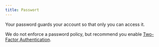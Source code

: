 ```yaml
---
title: Passwort
---
```


Your password guards your account so that only you can access it.

We do not enforce a password policy, but recommend you enable [Two-Factor Authentication](/docs/site/account/mfa).

